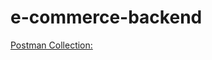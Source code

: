 # e-commerce-backend

 


[Postman Collection:](https://www.getpostman.com/collections/d630caa65b77df5c6cd8)


